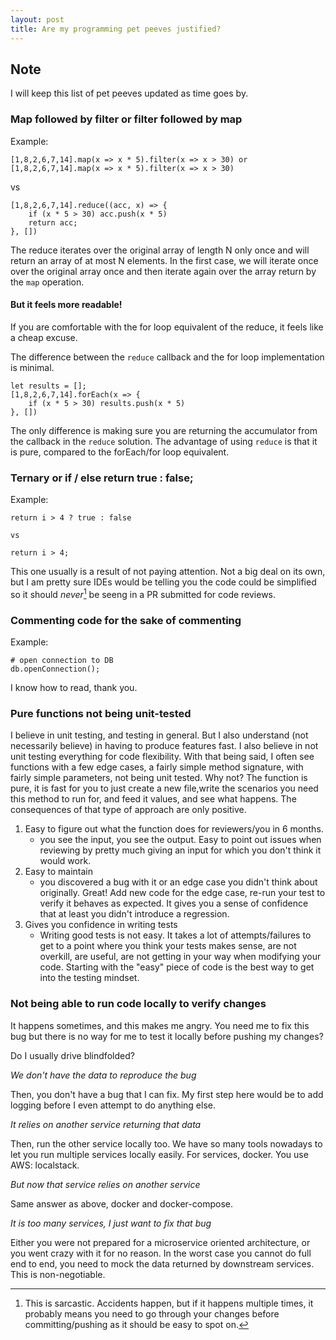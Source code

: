```yaml
---
layout: post
title: Are my programming pet peeves justified?
---
```


## Note
I will keep this list of pet peeves updated as time goes by.

### Map followed by filter or filter followed by map
Example:

```
[1,8,2,6,7,14].map(x => x * 5).filter(x => x > 30) or
[1,8,2,6,7,14].map(x => x * 5).filter(x => x > 30)
```

vs 

```
[1,8,2,6,7,14].reduce((acc, x) => { 
    if (x * 5 > 30) acc.push(x * 5)
    return acc;
}, [])
```

The reduce iterates over the original array of length N only once and will return an array of at most N elements.
In the first case, we will iterate once over the original array once and then iterate again over the array return by the `map` operation.

#### But it feels more readable!

If you are comfortable with the for loop equivalent of the reduce, it feels like a cheap excuse.

The difference between the `reduce` callback and the for loop implementation is minimal.

```
let results = [];
[1,8,2,6,7,14].forEach(x => { 
    if (x * 5 > 30) results.push(x * 5)
}, [])
```

The only difference is making sure you are returning the accumulator from the callback in the `reduce` solution.
The advantage of using `reduce` is that it is pure, compared to the forEach/for loop equivalent.


### Ternary or if / else return true : false;
Example:
```
return i > 4 ? true : false

vs

return i > 4;
```

This one usually is a result of not paying attention. Not a big deal on its own, but I am pretty sure IDEs would be telling you the code could be simplified so it should *never*[^1] be seeng in a PR submitted for code reviews.


[^1]: This is sarcastic. Accidents happen, but if it happens multiple times, it probably means you need to go through your changes before committing/pushing as it should be easy to spot on.

### Commenting code for the sake of commenting
Example:
```
# open connection to DB
db.openConnection();

```

I know how to read, thank you.


### Pure functions not being unit-tested
I believe in unit testing, and testing in general. But I also understand (not necessarily believe) in having to produce features fast. I also believe in not unit testing everything for code flexibility. 
With that being said, I often see functions with a few edge cases, a fairly simple method signature, with fairly simple parameters, not being unit tested.
Why not? The function is pure, it is fast for you to just create a new file,write the scenarios you need this method to run for, and feed it values, and see what happens.
The consequences of that type of approach are only positive.

1. Easy to figure out what the function does for reviewers/you in 6 months.
    - you see the input, you see the output. Easy to point out issues when reviewing by pretty much giving an input for which you don't think it would work.
2. Easy to maintain
    - you discovered a bug with it or an edge case you didn't think about originally. Great! Add new code for the edge case, re-run your test to verify it behaves as expected. It gives you a sense of confidence that at least you didn't introduce a regression.
3. Gives you confidence in writing tests
    - Writing good tests is not easy. It takes a lot of attempts/failures to get to a point where you think your tests makes sense, are not overkill, are useful, are not getting in your way when modifying your code. Starting with the "easy" piece of code is the best way to get into the testing mindset.


### Not being able to run code locally to verify changes
It happens sometimes, and this makes me angry. You need me to fix this bug but there is no way for me to test it locally before pushing my changes?

Do I usually drive blindfolded?

*We don't have the data to reproduce the bug*

Then, you don't have a bug that I can fix. My first step here would be to add logging before I even attempt to do anything else.

*It relies on another service returning that data*

Then, run the other service locally too. We have so many tools nowadays to let you run multiple services locally easily.
For services, docker.
You use AWS: localstack.

*But now that service relies on another service*

Same answer as above, docker and docker-compose.

*It is too many services, I just want to fix that bug*

Either you were not prepared for a microservice oriented architecture, or you went crazy with it for no reason.
In the worst case you cannot do full end to end, you need to mock the data returned by downstream services. This is non-negotiable.

[^1]: This is sarcastic. Accidents happen, but if it happens multiple times, it probably means you need to go through your changes before committing/pushing as it should be easy to spot on.